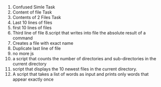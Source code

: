  1. Confused Simle Task 
 2. Content of file Task 
 3. Contents of 2 Files Task 
 4. Last 10 lines of files
 5. first 10 lines of files
 6. Third line of file
 8.script that writes into file the absolute result of a command 
 7. Creates a file  with exact name
 9. Duplicate last line of file
10. no more js
11. a script that counts the number of directories and sub-directories in the current directory
12.  script that displays the 10 newest files in the current directory.
13. A script that takes a list of words as input and prints only words that appear exactly once

